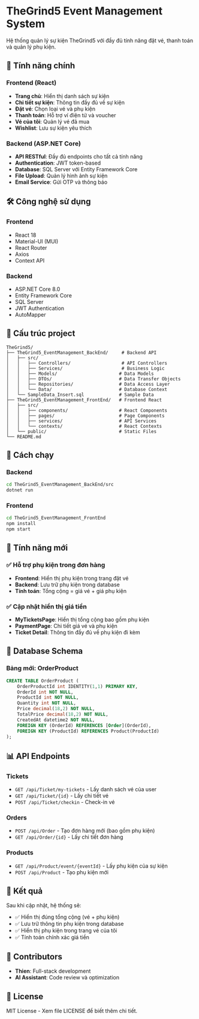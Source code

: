 # TheGrind5 Event Management System

Hệ thống quản lý sự kiện TheGrind5 với đầy đủ tính năng đặt vé, thanh toán và quản lý phụ kiện.

## 🚀 Tính năng chính

### Frontend (React)
- **Trang chủ**: Hiển thị danh sách sự kiện
- **Chi tiết sự kiện**: Thông tin đầy đủ về sự kiện
- **Đặt vé**: Chọn loại vé và phụ kiện
- **Thanh toán**: Hỗ trợ ví điện tử và voucher
- **Vé của tôi**: Quản lý vé đã mua
- **Wishlist**: Lưu sự kiện yêu thích

### Backend (ASP.NET Core)
- **API RESTful**: Đầy đủ endpoints cho tất cả tính năng
- **Authentication**: JWT token-based
- **Database**: SQL Server với Entity Framework Core
- **File Upload**: Quản lý hình ảnh sự kiện
- **Email Service**: Gửi OTP và thông báo

## 🛠️ Công nghệ sử dụng

### Frontend
- React 18
- Material-UI (MUI)
- React Router
- Axios
- Context API

### Backend
- ASP.NET Core 8.0
- Entity Framework Core
- SQL Server
- JWT Authentication
- AutoMapper

## 📁 Cấu trúc project

```
TheGrind5/
├── TheGrind5_EventManagement_BackEnd/     # Backend API
│   ├── src/
│   │   ├── Controllers/                   # API Controllers
│   │   ├── Services/                      # Business Logic
│   │   ├── Models/                       # Data Models
│   │   ├── DTOs/                         # Data Transfer Objects
│   │   ├── Repositories/                 # Data Access Layer
│   │   └── Data/                         # Database Context
│   └── SampleData_Insert.sql             # Sample Data
├── TheGrind5_EventManagement_FrontEnd/   # Frontend React
│   ├── src/
│   │   ├── components/                   # React Components
│   │   ├── pages/                        # Page Components
│   │   ├── services/                     # API Services
│   │   └── contexts/                     # React Contexts
│   └── public/                           # Static Files
└── README.md
```

## 🚀 Cách chạy

### Backend
```bash
cd TheGrind5_EventManagement_BackEnd/src
dotnet run
```

### Frontend
```bash
cd TheGrind5_EventManagement_FrontEnd
npm install
npm start
```

## 📝 Tính năng mới

### ✅ Hỗ trợ phụ kiện trong đơn hàng
- **Frontend**: Hiển thị phụ kiện trong trang đặt vé
- **Backend**: Lưu trữ phụ kiện trong database
- **Tính toán**: Tổng cộng = giá vé + giá phụ kiện

### ✅ Cập nhật hiển thị giá tiền
- **MyTicketsPage**: Hiển thị tổng cộng bao gồm phụ kiện
- **PaymentPage**: Chi tiết giá vé và phụ kiện
- **Ticket Detail**: Thông tin đầy đủ về phụ kiện đi kèm

## 🔧 Database Schema

### Bảng mới: OrderProduct
```sql
CREATE TABLE OrderProduct (
    OrderProductId int IDENTITY(1,1) PRIMARY KEY,
    OrderId int NOT NULL,
    ProductId int NOT NULL,
    Quantity int NOT NULL,
    Price decimal(18,2) NOT NULL,
    TotalPrice decimal(18,2) NOT NULL,
    CreatedAt datetime2 NOT NULL,
    FOREIGN KEY (OrderId) REFERENCES [Order](OrderId),
    FOREIGN KEY (ProductId) REFERENCES Product(ProductId)
);
```

## 📊 API Endpoints

### Tickets
- `GET /api/Ticket/my-tickets` - Lấy danh sách vé của user
- `GET /api/Ticket/{id}` - Lấy chi tiết vé
- `POST /api/Ticket/checkin` - Check-in vé

### Orders
- `POST /api/Order` - Tạo đơn hàng mới (bao gồm phụ kiện)
- `GET /api/Order/{id}` - Lấy chi tiết đơn hàng

### Products
- `GET /api/Product/event/{eventId}` - Lấy phụ kiện của sự kiện
- `POST /api/Product` - Tạo phụ kiện mới

## 🎯 Kết quả

Sau khi cập nhật, hệ thống sẽ:
- ✅ Hiển thị đúng tổng cộng (vé + phụ kiện)
- ✅ Lưu trữ thông tin phụ kiện trong database
- ✅ Hiển thị phụ kiện trong trang vé của tôi
- ✅ Tính toán chính xác giá tiền

## 👥 Contributors

- **Thien**: Full-stack development
- **AI Assistant**: Code review và optimization

## 📄 License

MIT License - Xem file LICENSE để biết thêm chi tiết.
